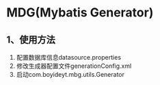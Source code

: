 # MDG(Mybatis Generator)



## 1、使用方法
1. 配置数据库信息datasource.properties
2. 修改生成器配置文件generationConfig.xml 
3. 启动com.boyideyt.mbg.utils.Generator